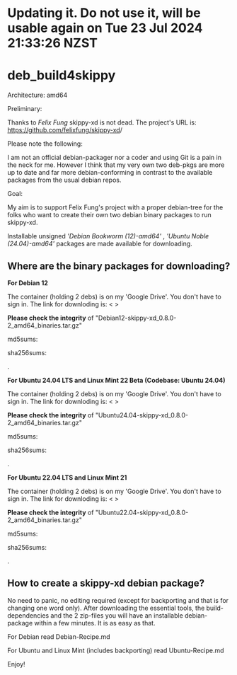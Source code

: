 # Updating it. Do not use it, will be usable again on Tue 23 Jul 2024 21:33:26 NZST


# deb_build4skippy 

Architecture: amd64

Preliminary:

Thanks to *Felix Fung* skippy-xd is not dead. The project's URL is: <https://github.com/felixfung/skippy-xd>/

Please note the following:

I am not an official debian-packager nor a coder and using Git is a pain in the neck for me. However I think that my very own two deb-pkgs are more up to date and far more debian-conforming in contrast to the available packages from the usual debian repos.

Goal:

My aim is to support Felix Fung's project with a proper debian-tree for the folks who want to create their own two debian binary packages to run skippy-xd.

Installable unsigned *'Debian Bookworm (12)-amd64'* , *'Ubuntu Noble (24.04)-amd64'* packages are made available for downloading.

## Where are the binary packages for downloading?

**For Debian 12**

The container (holding 2 debs) is on my 'Google Drive'. You don't have to sign in. The link for downloding is: < >

**Please check the integrity** of "Debian12-skippy-xd_0.8.0-2_amd64_binaries.tar.gz"

md5sums: 

sha256sums:  

.

**For Ubuntu 24.04 LTS and Linux Mint 22 Beta (Codebase: Ubuntu 24.04)**

The container (holding 2 debs) is on my 'Google Drive'. You don't have to sign in. The link for downloding is: < >

**Please check the integrity** of "Ubuntu24.04-skippy-xd_0.8.0-2_amd64_binaries.tar.gz"

md5sums: 

sha256sums: 

.

**For Ubuntu 22.04 LTS and Linux Mint 21**

The container (holding 2 debs) is on my 'Google Drive'. You don't have to sign in. The link for downloding is: < >

**Please check the integrity** of "Ubuntu22.04-skippy-xd_0.8.0-2_amd64_binaries.tar.gz"

md5sums: 

sha256sums: 


.


## How to create a skippy-xd debian package?

No need to panic, no editing required (except for backporting and that is for changing one word only). After downloading the essential tools, the build-dependencies and the 2 zip-files you will have an installable debian-package within a few minutes. It is as easy as that.

For Debian read Debian-Recipe.md

For Ubuntu and Linux Mint (includes backporting) read Ubuntu-Recipe.md



Enjoy!


